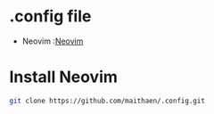 # .config file

* Neovim         :[Neovim](https://github.com/maithaen/.config/tree/main/nvim)

# Install Neovim

```bash
git clone https://github.com/maithaen/.config.git
```
